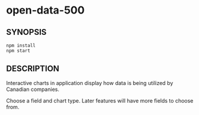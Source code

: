 # open-data-500

## SYNOPSIS

    npm install
    npm start

## DESCRIPTION

Interactive charts in application display how data is being utilized by Canadian companies.

Choose a field and chart type. Later features will have more fields to choose from.
